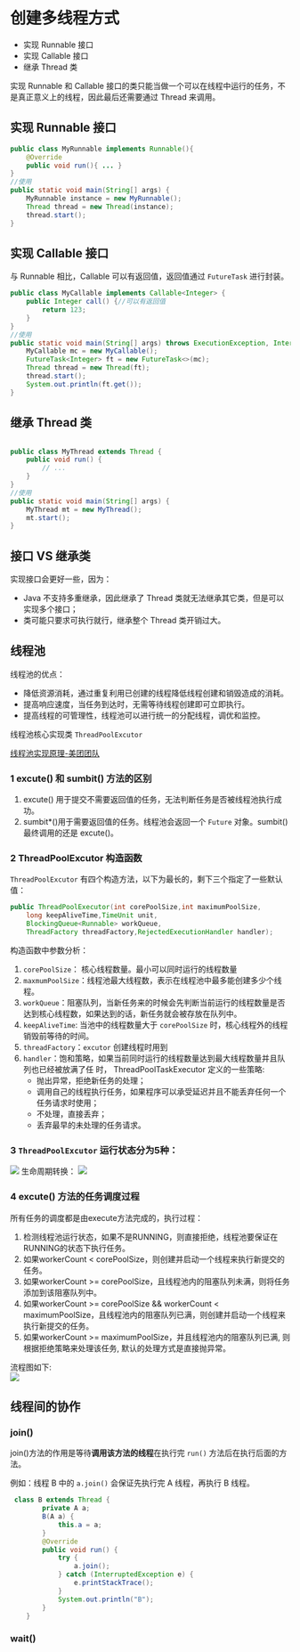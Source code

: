 # 创建多线程方式
- 实现 Runnable 接口
- 实现 Callable 接口
- 继承 Thread 类

实现 Runnable 和 Callable 接口的类只能当做一个可以在线程中运行的任务，不是真正意义上的线程，因此最后还需要通过 Thread 来调用。
## 实现 Runnable 接口
```Java
public class MyRunnable implements Runnable(){
    @Override
    public void run(){ ... }
}
//使用
public static void main(String[] args) {
    MyRunnable instance = new MyRunnable();
    Thread thread = new Thread(instance);
    thread.start();
}
```
## 实现 Callable 接口
与 Runnable 相比，Callable 可以有返回值，返回值通过 `FutureTask` 进行封装。
```java
public class MyCallable implements Callable<Integer> {
    public Integer call() {//可以有返回值
        return 123;
    }
}
//使用
public static void main(String[] args) throws ExecutionException, InterruptedException {
    MyCallable mc = new MyCallable();
    FutureTask<Integer> ft = new FutureTask<>(mc);
    Thread thread = new Thread(ft);
    thread.start();
    System.out.println(ft.get());
}
```
## 继承 Thread 类
```java

public class MyThread extends Thread {
    public void run() {
        // ...
    }
}
//使用
public static void main(String[] args) {
    MyThread mt = new MyThread();
    mt.start();
}
```
## 接口 VS 继承类
实现接口会更好一些，因为：
- Java 不支持多重继承，因此继承了 Thread 类就无法继承其它类，但是可以实现多个接口；
- 类可能只要求可执行就行，继承整个 Thread 类开销过大。
## 线程池
线程池的优点：
- 降低资源消耗，通过重复利⽤已创建的线程降低线程创建和销毁造成的消耗。
- 提高响应速度，当任务到达时，无需等待线程创建即可立即执行。
- 提高线程的可管理性，线程池可以进⾏统⼀的分配线程，调优和监控。

线程池核心实现类 `ThreadPoolExcutor` 

[线程池实现原理-美团团队](https://tech.meituan.com/2020/04/02/java-pooling-pratice-in-meituan.html)

###  1 excute() 和 sumbit() 方法的区别
1. excute() 用于提交不需要返回值的任务，无法判断任务是否被线程池执行成功。
2. sumbit*()用于需要返回值的任务。线程池会返回一个 `Future` 对象。sumbit() 最终调用的还是 excute()。
### 2 ThreadPoolExcutor 构造函数
`ThreadPoolExcutor` 有四个构造方法，以下为最长的，剩下三个指定了一些默认值：
```java
public ThreadPoolExecutor(int corePoolSize,int maximumPoolSize, 
    long keepAliveTime,TimeUnit unit,
    BlockingQueue<Runnable> workQueue,
    ThreadFactory threadFactory,RejectedExecutionHandler handler);
```
构造函数中参数分析：
1. `corePoolSize`： 核心线程数量。最小可以同时运行的线程数量
2. `maxmumPoolSize`：线程池最大线程数，表示在线程池中最多能创建多少个线程。
3. `workQueue`：阻塞队列，当新任务来的时候会先判断当前运⾏的线程数量是否达到核⼼线程数，如果达到的话，新任务就会被存放在队列中。
4. `keepAliveTime`: 当池中的线程数量大于 `corePoolSize` 时，核心线程外的线程销毁前等待的时间。
5. `threadFactory`：`excutor` 创建线程时用到
6. `handler`：饱和策略，如果当前同时运⾏的线程数量达到最⼤线程数量并且队列也已经被放满了任
时， ThreadPoolTaskExecutor 定义的⼀些策略:
    - 抛出异常，拒绝新任务的处理；
    - 调用自己的线程执行任务，如果程序可以承受延迟并且不能丢弃任何一个任务请求时使用；
    - 不处理，直接丢弃；
    - 丢弃最早的未处理的任务请求。

### 3 `ThreadPoolExcutor` 运行状态分为5种：
![](ThreadPoolExcutorLife.png)
生命周期转换：
![](ThreadPoolExcutorLifeChange.png)
### 4 excute() 方法的任务调度过程
所有任务的调度都是由execute方法完成的，执行过程：
1. 检测线程池运行状态，如果不是RUNNING，则直接拒绝，线程池要保证在RUNNING的状态下执行任务。
2. 如果workerCount < corePoolSize，则创建并启动一个线程来执行新提交的任务。
3. 如果workerCount >= corePoolSize，且线程池内的阻塞队列未满，则将任务添加到该阻塞队列中。
4. 如果workerCount >= corePoolSize && workerCount < maximumPoolSize，且线程池内的阻塞队列已满，则创建并启动一个线程来执行新提交的任务。
5. 如果workerCount >= maximumPoolSize，并且线程池内的阻塞队列已满, 则根据拒绝策略来处理该任务, 默认的处理方式是直接抛异常。

流程图如下:   
![](ThreadPoolExcutor_Excute.png)

## 线程间的协作
### join()
join()方法的作用是等待**调用该方法的线程**在执行完 `run()` 方法后在执行后面的方法。

例如：线程 B 中的 `a.join()` 会保证先执行完 A 线程，再执行 B 线程。
```java
 class B extends Thread {
        private A a;
        B(A a) {
            this.a = a;
        }
        @Override
        public void run() {
            try {
                a.join(); 
            } catch (InterruptedException e) {
                e.printStackTrace();
            }
            System.out.println("B");
        }
    }
````
### wait()